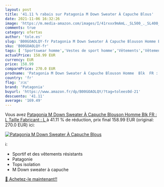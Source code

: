 ```yaml
---
layout: post
title: '41.11 % rabais sur Patagonia M Down Sweater À Capuche Blous'
date: 2021-11-06 16:32:26
image: 'https://m.media-amazon.com/images/I/41rxxx9mAmL._SL500_._SL400_.jpg'
comments: true
category: ofertas
author: 'tole.es'
slug: 'B00GOAOLQY-fr Patagonia M Down Sweater À Capuche Blouson Homme Blk FR :...'
sku: 'B00GOAOLQY-fr'
tags: [ 'Sportswear homme','Vestes de sport homme','Vêtements','Vêtements homme','patagonia', ]
actualPrice: 158.99 EUR
currency: EUR
price: 158.99
comparePrice: 270.0 EUR
prodname: 'Patagonia M Down Sweater À Capuche Blouson Homme  Blk  FR : L  Taille Fabricant : L '
country: 'fr'
flag: '🇫🇷'
brand: 'Patagonia'
buyurl: 'https://www.amazon.fr/dp/B00GOAOLQY/?tag=tolees0d-21'
descuento: '41.11'
average: '169.49'
---
```


Vous avez [Patagonia M Down Sweater À Capuche Blouson Homme  Blk  FR : L  Taille Fabricant : L ](https://www.amazon.fr/dp/B00GOAOLQY/?tag=tolees0d-21)  à  41.11 % de réduction, prix final  158.99 EUR (original: 270.0 EUR) ici:

[![Patagonia M Down Sweater À Capuche Blous](https://m.media-amazon.com/images/I/41rxxx9mAmL._SL500_._SL400_.jpg)](https://www.amazon.fr/dp/B00GOAOLQY/?tag=tolees0d-21)

ℹ️:

- Sportif et des vêtements résistants
- Patagonie
- Tops isolation
- M Down sweater à capuche

[🛒 Achetez-le maintenant!!](https://www.amazon.fr/dp/B00GOAOLQY/?tag=tolees0d-21)
